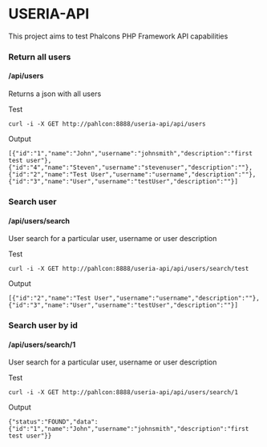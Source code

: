 # USERIA-API

This project aims to test Phalcons PHP Framework API capabilities

### Return all users
#### /api/users
Returns a json with all users

Test
```
curl -i -X GET http://pahlcon:8888/useria-api/api/users
```

Output
```
[{"id":"1","name":"John","username":"johnsmith","description":"first test user"},{"id":"4","name":"Steven","username":"stevenuser","description":""},{"id":"2","name":"Test User","username":"username","description":""},{"id":"3","name":"User","username":"testUser","description":""}]
```

### Search user
#### /api/users/search
User search for a particular user, username or user description

Test
```
curl -i -X GET http://pahlcon:8888/useria-api/api/users/search/test
```

Output
```
[{"id":"2","name":"Test User","username":"username","description":""},{"id":"3","name":"User","username":"testUser","description":""}]
```

### Search user by id
#### /api/users/search/1
User search for a particular user, username or user description

Test
```
curl -i -X GET http://pahlcon:8888/useria-api/api/users/search/1
```

Output
```
{"status":"FOUND","data":{"id":"1","name":"John","username":"johnsmith","description":"first test user"}}
```